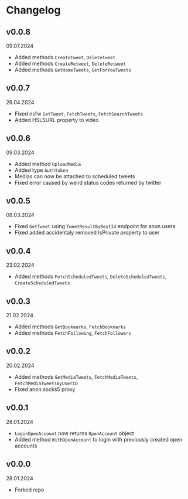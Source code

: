 # Changelog

## v0.0.8

09.07.2024

- Added methods `CreateTweet`, `DeleteTweet`
- Added methods `CreateRetweet`, `DeleteRetweet`
- Added methods `GetHomeTweets`, `GetForYouTweets`

## v0.0.7

26.04.2024

- Fixed nsfw `GetTweet`, `FetchTweets`, `FetchSearchTweets`
- Added HSLSURL property to video

## v0.0.6

09.03.2024

- Added method `UploadMedia`
- Added type `AuthToken`
- Medias can now be attached to scheduled tweets
- Fixed error caused by weird status codes returned by twitter

## v0.0.5

08.03.2024

- Fixed `GetTweet` using `TweetResultByRestId` endpoint for anon users
- Fixed added accidentaly removed IsPrivate property to user

## v0.0.4

23.02.2024

- Added methods `FetchScheduledTweets`, `DeleteScheduledTweets`, `CreateScheduledTweets`

## v0.0.3

21.02.2024

- Added methods `GetBookmarks`, `FetchBookmarks`
- Added methods `FetchFollowing`, `FetchFollowers`

## v0.0.2

20.02.2024

- Added methods `GetMediaTweets`, `FetchMediaTweets`, `FetchMediaTweetsByUserID`
- Fixed anon socks5 proxy

## v0.0.1

28.01.2024

- `LoginOpenAccount` now returns `OpenAccount` object
- Added method `WithOpenAccount` to login with previously created open accounts

## v0.0.0

28.01.2024

- Forked repo
